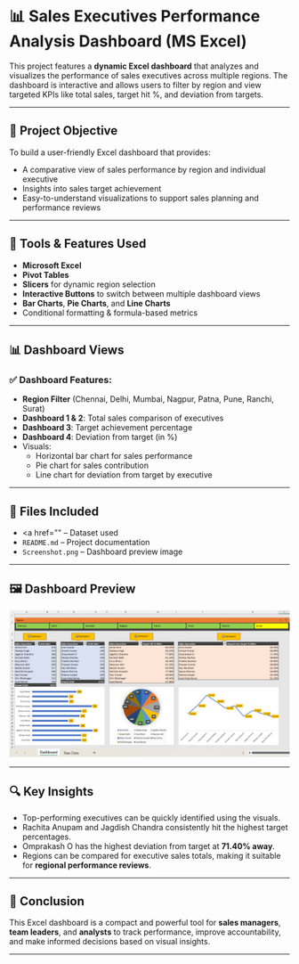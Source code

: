 # 📊 Sales Executives Performance Analysis Dashboard (MS Excel)

This project features a **dynamic Excel dashboard** that analyzes and visualizes the performance of sales executives across multiple regions. The dashboard is interactive and allows users to filter by region and view targeted KPIs like total sales, target hit %, and deviation from targets.

---

## 🎯 Project Objective

To build a user-friendly Excel dashboard that provides:
- A comparative view of sales performance by region and individual executive
- Insights into sales target achievement
- Easy-to-understand visualizations to support sales planning and performance reviews

---

## 🧰 Tools & Features Used

- **Microsoft Excel**
- **Pivot Tables**
- **Slicers** for dynamic region selection
- **Interactive Buttons** to switch between multiple dashboard views
- **Bar Charts**, **Pie Charts**, and **Line Charts**
- Conditional formatting & formula-based metrics

---

## 📊 Dashboard Views

### ✅ Dashboard Features:
- **Region Filter** (Chennai, Delhi, Mumbai, Nagpur, Patna, Pune, Ranchi, Surat)
- **Dashboard 1 & 2**: Total sales comparison of executives
- **Dashboard 3**: Target achievement percentage
- **Dashboard 4**: Deviation from target (in %)
- Visuals:
  - Horizontal bar chart for sales performance
  - Pie chart for sales contribution
  - Line chart for deviation from target by executive

---

## 📂 Files Included

- <a href="" – Dataset used
- `README.md` – Project documentation
- `Screenshot.png` – Dashboard preview image

---

## 🖼️ Dashboard Preview

![Dashboard Preview](./Screenshot%202025-07-19%20144538.png)

---

## 🔍 Key Insights

- Top-performing executives can be quickly identified using the visuals.
- Rachita Anupam and Jagdish Chandra consistently hit the highest target percentages.
- Omprakash O has the highest deviation from target at **71.40% away**.
- Regions can be compared for executive sales totals, making it suitable for **regional performance reviews**.

---

## 🧠 Conclusion

This Excel dashboard is a compact and powerful tool for **sales managers**, **team leaders**, and **analysts** to track performance, improve accountability, and make informed decisions based on visual insights.

---
